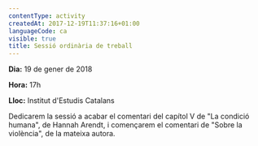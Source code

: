 ```yaml
---
contentType: activity
createdAt: 2017-12-19T11:37:16+01:00
languageCode: ca
visible: true
title: Sessió ordinària de treball
---
```


**Dia:** 19 de gener de 2018

**Hora:** 17h

**Lloc:** Institut d'Estudis Catalans

Dedicarem la sessió a acabar el comentari del capítol V de "La condició humana", de Hannah Arendt, i començarem el comentari de "Sobre la violència", de la mateixa autora.